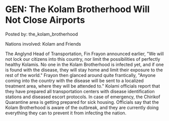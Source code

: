 # GEN: The Kolam Brotherhood Will Not Close Airports

Posted by: the_kolam_brotherhood

Nations involved: Kolam and Friends

The Anglynd Head of Transportation, Fin Frayon announced earlier, "We will not lock our citizens into this country, nor limit the possibilities of perfectly healthy Kolamis. No one in the Kolam Brotherhood is infected yet, and if one is found with the disease, they will stay home and limit their exposure to the rest of the world."  Frayon then glanced around quite frantically, "Anyone coming into the country with the disease will be sent to a localized treatment area, where they will be attended to." Kolami officials report that they have prepared all transportation centers with disease identification stations and diseased escort protocols. In case of emergency, the Chirikof Quarantine area is getting prepared for sick housing. Officials say that the Kolam Brotherhood is aware of the outbreak, and they are currently doing everything they can to prevent it from infecting the nation.